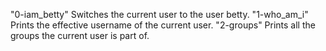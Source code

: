 "0-iam_betty"           Switches the current user to the user betty.
"1-who_am_i"            Prints the effective username of the current user.
"2-groups"              Prints all the groups the current user is part of.
